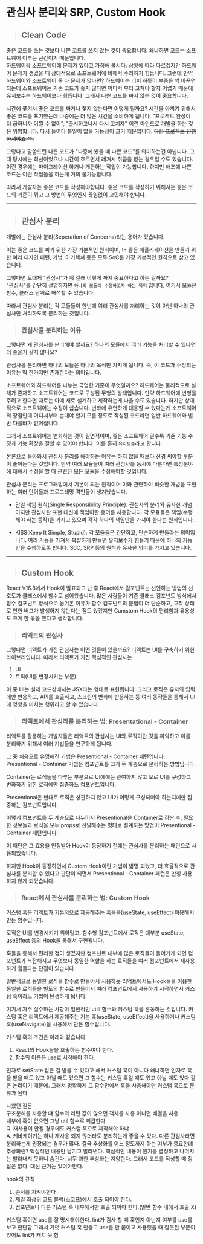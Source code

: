 # 관심사 분리와 SRP, Custom Hook

> ## Clean Code

좋은 코드를 쓰는 것보다 나쁜 코드를 쓰지 않는 것이 중요합니다. 왜냐하면 코드는 소프트웨어 이루는 근간이기 때문입니다.  
하드웨어랑 소프트웨어에 문제가 있다고 가정해 봅시다. 상황에 따라 다르겠지만 하드웨어 문제가 생겼을 때 상대적으로 소프트웨어에 비해서 수리하기 힘듭니다. 그런데 만약 하드웨어와 소프트웨어 둘 다 문제가 많다면? 하드웨어는 리퍼 하듯이 부품을 싹 바꾸면 되는데 소프트웨어는 기존 코드가 좋지 않다면 어디서 부터 고쳐야 할지 어렵기 때문에 유지보수는 하드웨어보다 힘듭니다. 그래서 나쁜 코드를 짜지 않는 것이 중요합니다.

시간에 쫓겨서 좋은 코드를 짜거나 찾지 않는다면 어떻게 될까요?
시간을 아끼기 위해서 좋은 코드를 포기했는데 나중에는 더 많은 시간을 소비하게 됩니다. "프로젝트 완성이 더 급하니까 어쩔 수 없어", "출시하고나서 다시 고치자" 이런 마인드로 개발을 하는 것은 위험합니다. 다시 들여다 볼일이 없을 가능성이 크기 때문입니다. ~~다음 프로젝트 진행하셔야죠 ^^;~~

그렇다고 말씀드린 나쁜 코드가 "나중에 봤을 때 나쁜 코드"를 의미하는건 아닙니다. 그 때 당시에는 최선이었으나 시간이 흐르면서 레거시 취급을 받는 경우일 수도 있습니다. 이런 경우에는 마이그레이션 하거나 개편하는 작업이 가능합니다. 하지만 애초에 나쁜 코드는 이런 작업들을 하는게 거의 불가능합니다.

따라서 개발자는 좋은 코드를 작성해야합니다. 좋은 코드를 작성하기 위해서는 좋은 코드의 기준이 뭐고 그 방법이 무엇인지 끊임없이 고민해야 합니다.

---

> ## 관심사 분리

개발에는 관심사 분리(Seperation of Concerns)라는 용어가 있습니다.

이는 좋은 코드를 짜기 위한 가장 기본적인 원칙이며, 더 좋은 애플리케이션을 만들기 위한 여러 디자인 패턴, 기법, 아키텍쳐 등은 모두 SoC를 가장 기본적인 원칙으로 삼고 있습니다.

그렇다면 도대체 "관심사"가 뭐 길래 이렇게 까지 중요하다고 하는 걸까요?  
"관심사"를 간단히 설명하자면 `하나의 모듈이 수행하고자 하는 목적` 입니다, 여기서 모듈은 함수, 클래스 단위로 해석할 수 있습니다.

따라서 관심사 분리는 각 모듈들이 한번에 여러 관심사를 처리하는 것이 아닌 하나의 관심사만 처리하도록 분리하는 것입니다.

> ### 관심사를 분리하는 이유

그렇다면 왜 관심사를 분리해야 할까요? 하나의 모듈에서 여러 기능을 처리할 수 있다면 더 좋을거 같지 않나요?

관심사를 분리하면 하나의 모듈은 하나의 목적만 가지게 됩니다. 즉, 이 코드가 수정되는 이유는 딱 한가지만 존재한다는 의미입니다.

소프트웨어와 하드웨어를 나누는 극명한 기준이 무엇일까요? 하드웨어는 물리적으로 실체가 존재하고 소프트웨어는 코드로 구성된 무형의 상태입니다. 만약 하드웨어에 변형을 주려고 한다면 때로는 아예 새로 설계하고 제작하는게 나을 수도 있습니다. 하지만 상대적으로 소프트웨어는 수정이 쉽습니다. 변화에 유연하게 대응할 수 있다는게 소프트웨어의 장점인데 어디서부터 손대야 할지 모를 정도로 작성된 코드라면 일반 하드웨어와 별반 다를바가 없어집니다.

그래서 소프트웨어는 변화하는 것이 필연적이며, 좋은 소프트웨어 일수록 기존 기능 수정과 기능 확장을 잘할 수 있어야 합니다. 이를 흔히 `유지보수`라고 합니다.

본론으로 돌아와서 관심사 분리를 해야하는 이유는 하지 않을 때보다 신경 써야할 부분이 줄어든다는 것입니다. 만약 여러 모듈들이 여러 관심사를 동시에 다룬다면 특정분야에 대해서 수정을 할 때 관련된 모든 모듈을 수정해야할 것입니다.

관심사 분리는 프로그래밍에서 기본이 되는 원칙이며 이와 관련하여 비슷한 개념을 표현하는 여러 단어들과 프로그래밍 격언들이 생겨났습니다.

- 단일 책임 원칙(Single Responsibility Principle): 관심사의 분리와 유사한 개념이지만 관심사란 표현 대신에 책임이란 용어를 사용합니다. 각 모듈들은 책임(수행해야 하는 동작)을 가지고 있으며 각각 하나의 책임만을 가져야 한다는 원칙입니다.

- KISS(Keep It Simple, Stupid): 각 모듈들은 간단하고, 단순하게 만들라는 의미입니다. 여러 기능을 가져서 복잡하게 만들면 유지보수가 힘들기 때문에 하나의 기능만을 수행하도록 합니다. SoC, SRP 등의 원칙과 유사한 의미를 가지고 있습니다.

---

> ## Custom Hook

React V16.8에서 Hook이 발표되고 난 후 React에서 컴포넌트는 선언하는 방법의 선호도가 클래스에서 함수로 넘어왔습니다. 많은 사람들이 기존 클래스 컴포넌트 방식에서 함수 컴포넌트 방식으로 옮겨온 이유가 함수 컴포넌트의 문법이 더 단순하고, 교착 상태로 인한 버그가 발생하지 않는다는 점도 있겠지만 Cumstom Hook의 편리함과 유용성도 크게 한 몫을 했다고 생각합니다.

> ### 리액트의 관심사

그렇다면 리액트가 가진 관심사는 어떤 것들이 있을까요? 리액트는 UI를 구축하기 위한 라이브러입니다. 따라서 리액트가 가진 핵심적인 관심사는

1. UI
2. 로직(UI를 변경시키는 부분)

이 중 UI는 실제 코드상에서는 JSX라는 형태로 표현됩니다. 그리고 로직은 유저의 입력에만 반응하고, API를 호출하고, 스크린의 변화에 반응하는 등 여러 동작들을 통해서 UI에 영향을 미치는 행위라고 할 수 있습니다.

> ### 리액트에서 관심라를 분리하는 법: Presentational - Container

리액트를 활용하는 개발자들은 리액트의 관심사는 UI와 로직이란 것을 파악하고 이를 분리하기 위해서 여러 기법들을 연구하게 됩니다.

그 중 처음으로 유명해진 기법은 Presentional - Container 패턴입니다.  
Presentional - Container 기법은 컴포넌트를 크게 두 계층으로 분리하는 방법입니다.

Container는 로직들을 다루는 부분으로 UI에에는 관여하지 않고 오로 UI를 구성하고 변화하기 위한 로직에만 집중하느 컴포넌트입니다.

Presentional은 반대로 로직은 상관하지 않고 UI가 어떻게 구성되어야 하는지에만 집중하는 컴포넌트입니다.

이렇게 컴포넌트를 두 계층으로 나누어서 Presentional을 Container로 감싼 후, 필요한 정보들과 로직을 모두 props로 전달해주는 형태로 설계하는 방법이 Presentional - Container 패턴입니다.

이 패턴은 그 효용을 인정받아 Hook이 등장하기 전에는 관심사를 분리하는 패턴으로 사용되었습니다.

하지만 Hook이 등장하면서 Custom Hook이란 기법이 밞명 되었고, 더 효율적으로 관심사를 분리할 수 있다고 판단이 되면서 Presentional - Container 패턴은 만힝 사용하지 않게 되었습니다.

> ### React에서 관심사를 분리하는 법: Custom Hook

커스텀 훅은 리액트가 기본적으로 제공해주는 훅들을(useState, useEffect) 이용해서 만든 함수입니다.

로직은 UI를 변경시키기 위하밍고, 함수형 컴포넌트에서 로직은 대부분 useState, useEffect 등의 Hook을 통해서 구현됩니다.

훅들을 통해서 편리한 점이 생겼지만 컴포넌트 내부에 많은 로직들이 들어가게 되면 컴포넌트가 복잡해지고 무엇보다 동일한 역할을 하는 로직들을 여러 컴포넌트에서 재사용하기 힘들다는 단점이 있습니다.

일반적으로 동일한 로직을 함수로 만들어서 사용하듯 리액트에서도 Hook들을 이용한 동일한 로직들을 별도의 함수로 만들어서 여러 컴포넌트에서 사용하기 시작하면서 커스텀 훅이라느 기법이 탄생하게 됩니다.

여기서 자주 실수하는 사항이 일반적인 utill 함수와 커스텀 훅을 혼동하는 것입니다. 커스텀 훅은 리액트에서 제공해주는 기본 훅(useState, useEffect)을 사용하거나 커스텀 훅(useNavigate)을 사용해서 만든 함수입니다.

커스텀 훅의 조건은 아래와 같습니다.

1. React의 Hook들을 호출하는 함수여야 한다.
2. 함수의 이름은 use로 시작해야 한다.

인자로 setState 같은 걸 받을 수 있다고 해서 커스텀 훅이 아니다 왜냐하면 인자로 훅을 받을 때도 있고 아닐 때도 있으면 그 함수는 커스텀 훅일 때도 있고 아닐 떼도 있다 같은 논리이기 때문에. 그래서 명확하게 그 함수안에서 훅을 사용해야만 커스텀 훅으로 분류가 된다

나왔던 질문  
구조분해를 사용할 떄 함수의 리턴 값이 많으면 객체를 사용 아니면 배열을 사용  
내부에 훅이 없으면 그냥 util 함수로 취급한다  
Q. 재사용이 안될 경우에도 커스텀 훅으로 제작해야 하냐  
A. 케바케이기는 하나 재사용 되지 않더라도 분리하는게 좋을 수 있다. 다른 관심사라면 분리하는게 권장되는 경우가 많다. 결국 추상화를 어느 정도까지 하는 여부가 중요한데  
추상화란? 핵심적인 내용만 남기고 발라낸다. 핵심적인 내용이 뭔지를 결정하고 나머지는 발라내지 못하니 숨긴다. 너무 과한 추상화는 지양한다. 그래서 코드를 작성할 때 정답은 없다. 대신 근거는 있어야한다.

hook의 규칙

1. 순서를 지켜야한다
2. 제일 최상위 코드 블럭(스코프)에서 호출 되어야 한다.
3. 컴포넌트나 다른 커스텀 훅 내부에서만 호출 되어야 한다.(일반 함수 내에서 호출 X)

커스텀 훅이면 use를 잘 명시해야한다. lint가 검사 할 때 훅인지 아닌지 여부를 use를 보고 판단함 그래서 기껏 커스텀 훅 만들고 use를 안 붙이고 사용했을 때 잘못된 부분이 있어도 lint가 캐치 못 함
